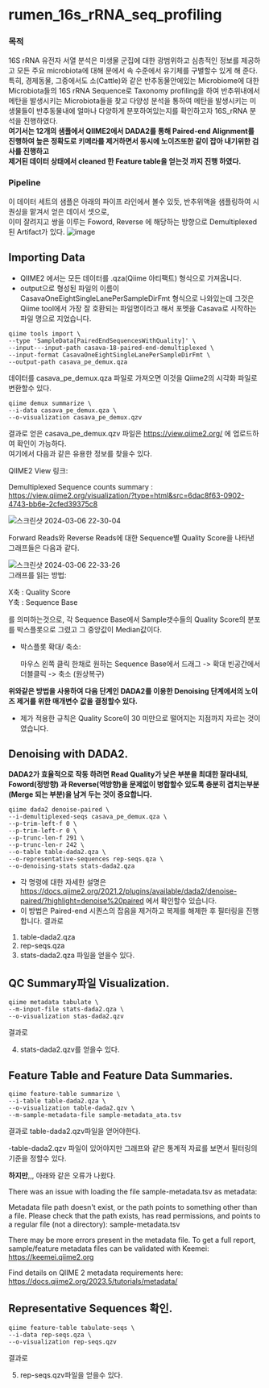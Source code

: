 # rumen_16s_rRNA_seq_profiling

### 목적

16S rRNA 유전자 서열 분석은 미생물 군집에 대한 광범위하고 심층적인 정보를 제공하고 모든 주요 microbiota에 대해 문에서 속 수준에서 유기체를 구별할수 있게 해 준다.
특히, 경제동물, 그중에서도 소(Cattle)와 같은 반추동물안에있는 Microbiome에 대한 Microbiota들의 16S rRNA Sequence로 Taxonomy profiling을 하여 반추위내에서 메탄을 발생시키는 Microbiota들을 찾고
다양성 분석을 통하여 메탄을 발생시키는 미생물들이 반추동물내에 얼마나 다양하게 분포하여있는지를 확인하고자 16S_rRNA 분석을 진행하였다.   
**여기서는 12개의 샘플에서 QIIME2에서 DADA2를 통해 Paired-end Alignment를 진행하여 높은 정확도로 키메라를 제거하면서 동시에 노이즈또한 같이 잡아 내기위한 검사를 진행하고   
제거된 데이터 상태에서 cleaned 한 Feature table을 얻는것 까지 진행 하였다.**

### Pipeline
이 데이터 세트의 샘플은 아래의 파이프 라인에서 볼수 있듯, 반추위액을 샘플링하여 시퀀싱을 맡겨서 얻은 데이서 셋으로,   
이미 잘려지고 쌍을 이루는 Foword, Reverse 에 해당하는 방향으로 Demultiplexed 된 Artifact가 있다.
![image](https://github.com/yoonseok95/rumen_16s_rRNA_seq_profiling/assets/145320727/5c1a7d5c-48fe-4dc8-8cb4-774faf19d017)

## Importing Data   
* QIIME2 에서는 모든 데이터를 .qza(Qiime 아티팩트) 형식으로 가져옵니다.
* output으로 형성된 파일의 이름이 CasavaOneEightSingleLanePerSampleDirFmt 형식으로 나와있는데 그것은 Qiime tool에서 가장 잘 호환되는 파일명이라고 해서 포멧을 Casava로 시작하는 파일 명으로 지었습니다.
```
qiime tools import \
--type 'SampleData[PairedEndSequencesWithQuality]' \
--input---input-path casava-18-paired-end-demultiplexed \
--input-format CasavaOneEightSingleLanePerSampleDirFmt \
--output-path casava_pe_demux.qza 
```
데이터를 casava_pe_demux.qza 파일로 가져오면 이것을 Qiime2의 시각화 파일로 변환할수 있다.

```
qiime demux summarize \
--i-data casava_pe_demux.qza \
--o-visualization casava_pe_demux.qzv
```

결과로 얻은 casava_pe_demux.qzv 파일은 https://view.qiime2.org/ 에 업로드하여 확인이 가능하다.   
여기에서 다음과 같은 유용한 정보를 찾을수 있다.

QIIME2 View 링크:   

Demultiplexed Sequence counts summary :   
https://view.qiime2.org/visualization/?type=html&src=6dac8f63-0902-4743-bb6e-2cfed39375c8   

![스크린샷 2024-03-06 22-30-04](https://github.com/yoonseok95/rumen_16s_rRNA_seq_profiling/assets/145320727/6d6c0643-cd52-4d9d-9f8c-324862d4211c)   

Forward Reads와 Reverse Reads에 대한 Sequence별 Quality Score을 나타낸 그래프들은 다음과 같다.   

![스크린샷 2024-03-06 22-33-26](https://github.com/yoonseok95/rumen_16s_rRNA_seq_profiling/assets/145320727/74499927-0300-4e34-a9b1-e16686d7b253)   
그래프를 읽는 방법:

X축 : Quality Score   
Y축 : Sequence Base

를 의미하는것으로, 각 Sequence Base에서 Sample갯수들의 Quality Score의 분포를 박스플롯으로 그렸고 그 중앙값이 Median값이다.

* 박스플롯 확대/ 축소:
  
  마우스 왼쪽 클릭 한채로 원하는 Sequence Base에서 드래그 -> 확대
  빈공간에서 더블클릭 -> 축소 (원상복구)

**위와같은 방법을 사용하여 다음 단계인 DADA2를 이용한 Denoising 단계에서의 노이즈 제거를 위한 매개변수 값을 결정할수 있다.**

* 제가 적용한 규칙은 Quality Score이 30 미만으로 떨어지는 지점까지 자르는 것이였습니다.



## Denoising with DADA2.   

**DADA2가 효율적으로 작동 하려면 Read Quality가 낮은 부분을 최대한 잘라내되, Foword(정방향) 과 Reverse(역방향)을 문제없이 병합할수 있도록 충분히 겹치는부분 (Merge 되는 부분)을 남겨 두는 것이 중요합니다.**

```
qiime dada2 denoise-paired \
--i-demultiplexed-seqs casava_pe_demux.qza \
--p-trim-left-f 0 \
--p-trim-left-r 0 \
--p-trunc-len-f 291 \
--p-trunc-len-r 242 \
--o-table table-dada2.qza \
--o-representative-sequences rep-seqs.qza \
--o-denoising-stats stats-dada2.qza
```
* 각 명령에 대한 자세한 설명은 https://docs.qiime2.org/2021.2/plugins/available/dada2/denoise-paired/?highlight=denoise%20paired 에서 확인할수 있습니다.
* 이 방법은 Paired-end 시퀀스의 잡음을 제거하고 복제를 해제한 후 필터링을 진행합니다.
결과로  
1) table-dada2.qza
2) rep-seqs.qza
3) stats-dada2.qza 파일을 얻을수 있다.

## QC Summary파일 Visualization.

```
qiime metadata tabulate \
--m-input-file stats-dada2.qza \
--o-visualization stas-dada2.qzv
```

결과로 

4) stats-dada2.qzv를 얻을수 있다.

## Feature Table and Feature Data Summaries. 

```
qiime feature-table summarize \
--i-table table-dada2.qza \
--o-visualization table-dada2.qzv \
--m-sample-metadata-file sample-metadata_ata.tsv
```

결과로 table-dada2.qzv파일을 얻어야한다. 

-table-dada2.qzv 파일이 있어야지만 그래프와 같은 통계적 자료를 보면서 필터링의 기준을 정할수 있다.

**하지만**,,, 아래와 같은 오류가 나왔다.

There was an issue with loading the file sample-metadata.tsv as metadata:

  Metadata file path doesn't exist, or the path points to something other than a file. Please check that the path exists, has read permissions, and points to a regular file (not a directory): sample-metadata.tsv

  There may be more errors present in the metadata file. To get a full report, sample/feature metadata files can be validated with Keemei: https://keemei.qiime2.org

  Find details on QIIME 2 metadata requirements here: https://docs.qiime2.org/2023.5/tutorials/metadata/


## Representative Sequences 확인.

```
qiime feature-table tabulate-seqs \
--i-data rep-seqs.qza \
--o-visualization rep-seqs.qzv
```


결과로

5) rep-seqs.qzv파일을 얻을수 있다. 
